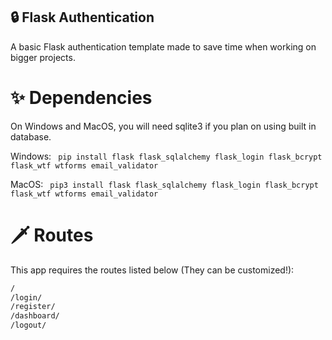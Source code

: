 ## 🔒 Flask Authentication 
A basic Flask authentication template made to save time when working on bigger projects.
# ✨ Dependencies  
On Windows and MacOS, you will need sqlite3 if you plan on using built in database.

Windows: ```
pip install flask flask_sqlalchemy flask_login flask_bcrypt flask_wtf wtforms email_validator```

MacOS: ```
pip3 install flask flask_sqlalchemy flask_login flask_bcrypt flask_wtf wtforms email_validator```
# 🗡️ Routes
This app requires the routes listed below (They can be customized!):
```bash
/
/login/
/register/
/dashboard/
/logout/

